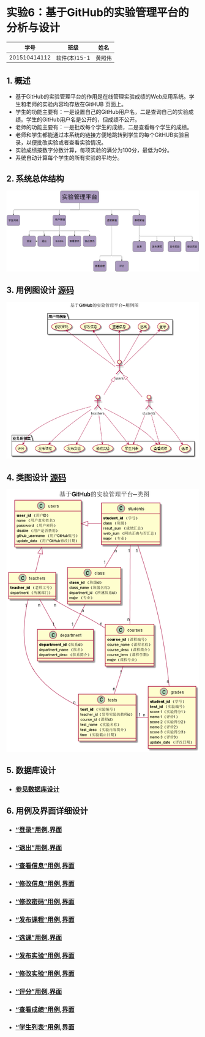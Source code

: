 # 实验6：基于GitHub的实验管理平台的分析与设计
|学号|班级|姓名|
|:-------:|:-------------: | :----------:|
|201510414112|软件(本)15-1|黄照伟|

## 1. 概述
- 基于GitHub的实验管理平台的作用是在线管理实验成绩的Web应用系统。学生和老师的实验内容均存放在GitHUB
页面上。
- 学生的功能主要有：一是设置自己的GitHub用户名，二是查询自己的实验成绩。学生的GitHub用户名是公开的，但成绩不公开。
- 老师的功能主要有：一是批改每个学生的成绩，二是查看每个学生的成绩。
- 老师和学生都能通过本系统的链接方便地跳转到学生的每个GitHUB实验目录，以便批改实验或者查看实验情况。
- 实验成绩按数字分数计算，每项实验的满分为100分，最低为0分。
- 系统自动计算每个学生的所有实验的平均分。

## 2. 系统总体结构
![flow1](系统总体结构图.png)

## 3. 用例图设计 [源码](./src/用例图设计.puml)
![](用例源代码.png)

## 4. 类图设计 [源码](./src/class.puml)
![](类图.png)

## 5. 数据库设计
- ### [参见数据库设计](./数据库设计.md)

## 6. 用例及界面详细设计

- ### [“登录”用例](./yongli/登录.md),[界面](https://github.com/huangzhaowei123/is_analysis/blob/master/test6/ui/%E7%99%BB%E5%BD%95.html)
- ### [“退出”用例](./yongli/退出.md),[界面](https://huangzhaowei123.github.io/is_analysis/test6/ui/退出.html)
- ### [“查看信息”用例](./yongli/查看信息.md),[界面](https://zhangji123456.github.io/is_analysis/test6/ui/顶部菜单.html)
- ### [“修改信息”用例](./yongli/修改信息.md),[界面](https://zhangji123456.github.io/is_analysis/test6/ui/顶部菜单.html)
- ### [“修改密码”用例](./yongli/修改密码.md),[界面](https://zhangji123456.github.io/is_analysis/test6/ui/顶部菜单.html)
- ### [“发布课程”用例](./yongli/发布课程.md),[界面](https://zhangji123456.github.io/is_analysis/test6/ui/录入课程信息.html)
- ### [“选课”用例](./yongli/选课.md),[界面](https://zhangji123456.github.io/is_analysis/test6/ui/查看选课学生.html)
- ### [“发布实验”用例](./yongli/发布实验.md),[界面](https://zhangji123456.github.io/is_analysis/test6/ui/发布实验.html)
- ### [“修改实验”用例](./yongli/修改实验.md),[界面](https://zhangji123456.github.io/is_analysis/test6/ui/发布实验.html)
- ### [“评分”用例](./yongli/评分.md),[界面](https://zhangji123456.github.io/is_analysis/test6/ui/修改实验.html)
- ### [“查看成绩”用例](./yongli/查看成绩.md),[界面](https://zhangji123456.github.io/is_analysis/test6/ui/查看成绩界面.html)
- ### [“学生列表”用例](./yongli/学生列表.md),[界面](https://zhangji123456.github.io/is_analysis/test6/ui/课程选择.html)












